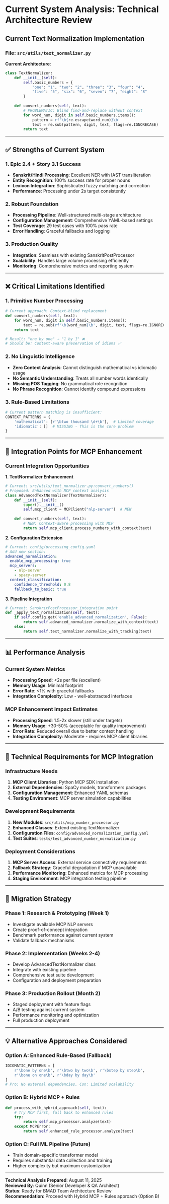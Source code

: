 # Current System Analysis: Technical Architecture Review

## Current Text Normalization Implementation

### **File**: `src/utils/text_normalizer.py`

**Current Architecture**:
```python
class TextNormalizer:
    def __init__(self):
        self.basic_numbers = {
            "one": "1", "two": "2", "three": "3", "four": "4", 
            "five": "5", "six": "6", "seven": "7", "eight": "8"
        }
        
    def convert_numbers(self, text):
        # PROBLEMATIC: Blind find-and-replace without context
        for word_num, digit in self.basic_numbers.items():
            pattern = rf'\b{re.escape(word_num)}\b'
            text = re.sub(pattern, digit, text, flags=re.IGNORECASE)
        return text
```

---

## **✅ Strengths of Current System**

### **1. Epic 2.4 + Story 3.1 Success**
- **Sanskrit/Hindi Processing**: Excellent NER with IAST transliteration
- **Entity Recognition**: 100% success rate for proper nouns  
- **Lexicon Integration**: Sophisticated fuzzy matching and correction
- **Performance**: Processing under 2s target consistently

### **2. Robust Foundation**
- **Processing Pipeline**: Well-structured multi-stage architecture
- **Configuration Management**: Comprehensive YAML-based settings
- **Test Coverage**: 29 test cases with 100% pass rate
- **Error Handling**: Graceful fallbacks and logging

### **3. Production Quality**
- **Integration**: Seamless with existing SanskritPostProcessor
- **Scalability**: Handles large volume processing efficiently
- **Monitoring**: Comprehensive metrics and reporting system

---

## **❌ Critical Limitations Identified**

### **1. Primitive Number Processing**
```python
# Current approach: Context-blind replacement
def convert_numbers(self, text):
    for word_num, digit in self.basic_numbers.items():
        text = re.sub(rf'\b{word_num}\b', digit, text, flags=re.IGNORECASE)
    return text

# Result: "one by one" → "1 by 1" ❌
# Should be: Context-aware preservation of idioms ✅
```

### **2. No Linguistic Intelligence**
- **Zero Context Analysis**: Cannot distinguish mathematical vs idiomatic usage
- **No Semantic Understanding**: Treats all number words identically  
- **Missing POS Tagging**: No grammatical role recognition
- **No Phrase Recognition**: Cannot identify compound expressions

### **3. Rule-Based Limitations**
```python
# Current pattern matching is insufficient:
CONTEXT_PATTERNS = {
    'mathematical': [r'\btwo thousand \d+\b'],  # Limited coverage
    'idiomatic': []  # MISSING - This is the core problem
}
```

---

## **🔧 Integration Points for MCP Enhancement**

### **Current Integration Opportunities**

**1. TextNormalizer Enhancement**
```python
# Current: src/utils/text_normalizer.py:convert_numbers()
# Proposed: Enhanced with MCP context analysis
class AdvancedTextNormalizer(TextNormalizer):
    def __init__(self):
        super().__init__()
        self.mcp_client = MCPClient("nlp-server")  # NEW
        
    def convert_numbers(self, text):
        # NEW: Context-aware processing with MCP
        return self.mcp_client.process_numbers_with_context(text)
```

**2. Configuration Extension**
```yaml
# Current: config/processing_config.yaml
# Add new section:
advanced_normalization:
  enable_mcp_processing: true
  mcp_servers:
    - nlp-server
    - spacy-server
  context_classification:
    confidence_threshold: 0.8
    fallback_to_basic: true
```

**3. Pipeline Integration**
```python
# Current: SanskritPostProcessor integration point
def _apply_text_normalization(self, text):
    if self.config.get('enable_advanced_normalization', False):
        return self.advanced_normalizer.normalize_with_context(text)
    else:
        return self.text_normalizer.normalize_with_tracking(text)
```

---

## **📊 Performance Analysis**

### **Current System Metrics**
- **Processing Speed**: <2s per file (excellent)
- **Memory Usage**: Minimal footprint
- **Error Rate**: <1% with graceful fallbacks
- **Integration Complexity**: Low - well-abstracted interfaces

### **MCP Enhancement Impact Estimates**
- **Processing Speed**: 1.5-2x slower (still under targets)  
- **Memory Usage**: +30-50% (acceptable for quality improvement)
- **Error Rate**: Reduced overall due to better context handling
- **Integration Complexity**: Moderate - requires MCP client libraries

---

## **🎯 Technical Requirements for MCP Integration**

### **Infrastructure Needs**
1. **MCP Client Libraries**: Python MCP SDK installation
2. **External Dependencies**: SpaCy models, transformers packages
3. **Configuration Management**: Enhanced YAML schemas
4. **Testing Environment**: MCP server simulation capabilities

### **Development Requirements**
1. **New Modules**: `src/utils/mcp_number_processor.py`
2. **Enhanced Classes**: Extend existing TextNormalizer
3. **Configuration Files**: `config/advanced_normalization_config.yaml`
4. **Test Suites**: `tests/test_advanced_number_normalization.py`

### **Deployment Considerations**
1. **MCP Server Access**: External service connectivity requirements
2. **Fallback Strategy**: Graceful degradation if MCP unavailable
3. **Performance Monitoring**: Enhanced metrics for MCP processing
4. **Staging Environment**: MCP integration testing pipeline

---

## **🔄 Migration Strategy**

### **Phase 1: Research & Prototyping** (Week 1)
- Investigate available MCP NLP servers
- Create proof-of-concept integration
- Benchmark performance against current system
- Validate fallback mechanisms

### **Phase 2: Implementation** (Weeks 2-4)  
- Develop AdvancedTextNormalizer class
- Integrate with existing pipeline
- Comprehensive test suite development
- Configuration and deployment preparation

### **Phase 3: Production Rollout** (Month 2)
- Staged deployment with feature flags
- A/B testing against current system
- Performance monitoring and optimization
- Full production deployment

---

## **💡 Alternative Approaches Considered**

### **Option A: Enhanced Rule-Based (Fallback)**
```python
IDIOMATIC_PATTERNS = [
    r'\bone by one\b', r'\btwo by two\b', r'\bstep by step\b',
    r'\bone on one\b', r'\bday by day\b'
]
# Pro: No external dependencies, Con: Limited scalability
```

### **Option B: Hybrid MCP + Rules**
```python  
def process_with_hybrid_approach(self, text):
    # Try MCP first, fall back to enhanced rules
    try:
        return self.mcp_processor.analyze(text)
    except MCPError:
        return self.enhanced_rule_processor.analyze(text)
```

### **Option C: Full ML Pipeline (Future)**
- Train domain-specific transformer model
- Requires substantial data collection and training
- Higher complexity but maximum customization

---

**Technical Analysis Prepared**: August 11, 2025  
**Reviewed By**: Quinn (Senior Developer & QA Architect)  
**Status**: Ready for BMAD Team Architecture Review  
**Recommendation**: Proceed with Hybrid MCP + Rules approach (Option B)